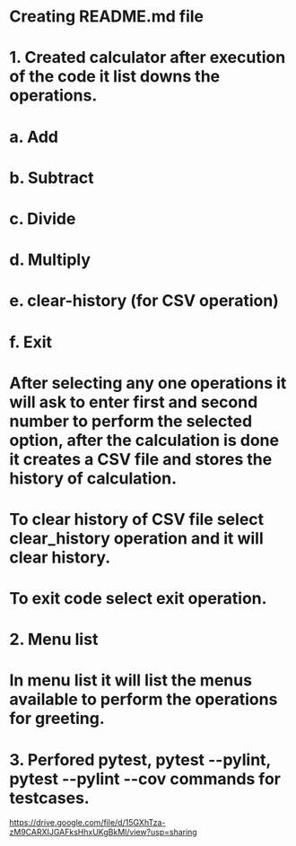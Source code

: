 # Creating README.md file

# 1. Created calculator after execution of the code it list downs the operations.
# a. Add
# b. Subtract
# c. Divide
# d. Multiply
# e. clear-history (for CSV operation)
# f. Exit

# After selecting any one operations it will ask to enter first and second number to perform the selected option, after the calculation is done it creates a CSV file and stores the history of calculation.

# To clear history of CSV file select clear_history operation and it will clear history.

# To exit code select exit operation.

# 2. Menu list
# In menu list it will list the menus available to perform the operations for greeting.

# 3. Perfored pytest, pytest --pylint, pytest --pylint --cov commands for testcases.

https://drive.google.com/file/d/15GXhTza-zM9CARXIJGAFksHhxUKgBkMl/view?usp=sharing
